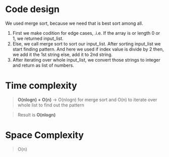 # Code design

We used merge sort, because we need that is best sort among all.

1. First we make codition for edge cases, .i.e. If the array is or length 0 or 1, we returned input_list.
2. Else, we call merge sort to sort our input_list. After sorting input_list we start finding pattern. And here we used if index value is divide by 2 then, we add it the 1st string else, add it to 2nd string.
3. After iterating over whole input_list, we convert those strings to integer and return as list of numbers.   

# Time complexity
> **O(nlogn) + O(n)** -> O(nlogn) for merge sort and O(n) to iterate over whole list to find out the pattern

> Result is **O(nlogn)**

# Space Complexity
> O(n)
